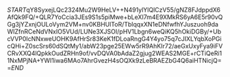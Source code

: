 $START$qY8SyxejLQc2324Mu2W9HeLV++N491ylYlQlCzV55/gNZ8FJdppdX6AfQk9FQ/+QLR7YoCcia3JEs9S1s5piMwe+bLeXI7m4E9XMkRS6yA6E5r90vQGg3jYZxnjOULoVym2VM+nv0KBHUlToR/TblqqxXN1eDNfwfhYJuszuoh9daWIZfnRCeNdVNxIO5VUd/LUNe3XJSOI/pHV1Lbgn6weQiKQ5hOkiDGBy/+UbcVVP0IcNNxweUOHK9AfHrSr83KeK1fDLoaRngG4Y4yo75q7cJIXLYqbXoPGicQHi+Z0scSrs60dSQtMy1/abW23pge25EWw5rR9AhKIr72/aeGxUxyFya9iFVCRvXXQ4lQpkkOudZRHn9of/vvDQVA0bAdaZ2gjug2WEAS2MGE+rCTiQeRi11NxMPjNA+YWI1iwa6MAo7AhrGvezH4sOQXk9zLeBRAEZbG4Q6aiHTNicjQ==$END$